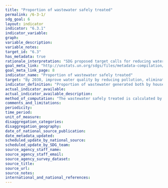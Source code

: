 ```yaml
---
title: "Proportion of wastewater safely treated"
permalink: /6-3-1/
sdg_goal: 6
layout: indicator
indicator: "6.3.1"
indicator_variable: 
graph: 
variable_description: 
variable_notes: 
target_id: "6.3"
has_metadata: true
rationale_interpretation: "SDG proposed target calls for reducing water pollution, minimizing release of hazardous chemical and increasing treatment and reuse. Household wastewater includes faecal waste from onsite facilities (such as emptying and cleaning of cesspools and septic tanks, sinks and pits) as well as off-site wastewater treatment plants according to the ISIC definition 3700 for \"Sewerage\". Inclusion of onsite facilities is critical from a public health, environment and equity perspective since approximately two thirds people globally use on-site facilities. \nIndustrial wastewater (which includes point source agricultural discharges) responds to minimizing release of hazardous chemicals. Diffuse agricultural pollution is a major source of water pollution but cannot be monitored at source and therefore its impact on ambient water quality will be monitored under 6.3.2."
goal_meta_link: "http://unstats.un.org/sdgs/files/metadata-compilation/Metadata-Goal-6.pdf"
goal_meta_link_page: 8
indicator_name: "Proportion of wastewater safely treated"
target: "By 2030, improve water quality by reducing pollution, eliminating dumping and minimizing release of hazardous chemicals and materials, halving the proportion of untreated wastewater and substantially increasing recycling and safe reuse globally."
indicator_definition: "Proportion of wastewater generated both by households (sewage and faecal sludge), as well as economic activities (based on ISIC categories) safely treated compared to total wastewater generated both through households and economic activities. While the definition conceptually includes wastewater generated from all economic activities, monitoring will focus on wastewater generated from hazardous industries (as defined by relevant ISIC categories)."
actual_indicator_available: 
actual_indicator_available_description: 
method_of_computation: "The wastewater safely treated is calculated by combining the percentage of household (sewage and faecal sludge) wastewater and the percentage of wastewater from hazardous industries treated. Household surveys and censuses provide information on use of types of basic sanitation facilities. These estimates are combined with safety factors for on-site disposal and for transportation to designated places for safe disposal or treatment, as described in indicator 6.2.1. The information generated for indicator 6.2.1 will be combined with safety factors describing the proportion of wastewater from hazardous industries which is safely treated before disposal or reuse to produce indicator 6.3.1. Calculation of safety factors for household wastewater (sewage and faecal sludge) treatment will be coordinated with estimation of similar safety factors for safe management of sanitation required for indicator 6.2.1. The accompanying Statistical Note describes in more detail how 'safety factors' for wastewater treatment, disposal and reuse will be generated through a national assessment process, and combined with data on use of different types of sanitation facilities, as recorded in the current JMP database. Statistical methods for measurement of the wastewater treatment (called \"wastewater to sewerage\"by SEEA-Water) align with the SEEA definitions and treatment categories (primary, secondary, tertiary). Statistical methods for the treatment of industrial wastewater align with the SEEA definitions and treatment categories using ISIC classifications and treated volumes from permits data."
comments_and_limitations: 
periodicity: 
time_period: 
unit_of_measure: 
disaggregation_categories: 
disaggregation_geography: 
date_of_national_source_publication: 
date_metadata_updated: 
scheduled_update_by_national_source: 
scheduled_update_by_SDG_team: 
source_agency_staff_name: 
source_agency_staff_email: 
source_agency_survey_dataset: 
source_title: 
source_url: 
source_notes: 
international_and_national_references: 
---
```



